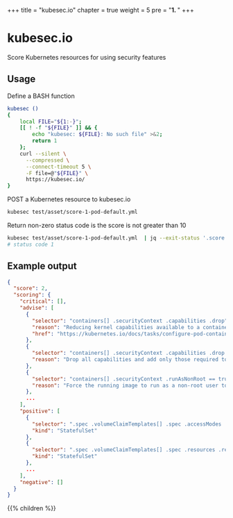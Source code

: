 +++
title = "kubesec.io"
chapter = true
weight = 5
pre = "<b>1. </b>"
+++

# kubesec.io

Score Kubernetes resources for using security features 

## Usage

Define a BASH function
```bash
kubesec () 
{ 
    local FILE="${1:-}";
    [[ ! -f "${FILE}" ]] && { 
        echo "kubesec: ${FILE}: No such file" >&2;
        return 1
    };
    curl --silent \
      --compressed \
      --connect-timeout 5 \
      -F file=@"${FILE}" \
      https://kubesec.io/
}
```

POST a Kubernetes resource to kubesec.io   
```bash
kubesec test/asset/score-1-pod-default.yml
```

Return non-zero status code is the score is not greater than 10
```bash
kubesec test/asset/score-1-pod-default.yml  | jq --exit-status '.score > 10' >/dev/null 
# status code 1

```
## Example output
```json
{
  "score": 2,
  "scoring": {
    "critical": [],
    "advise": [
      {
        "selector": "containers[] .securityContext .capabilities .drop",
        "reason": "Reducing kernel capabilities available to a container limits its attack surface",
        "href": "https://kubernetes.io/docs/tasks/configure-pod-container/security-context/"
      },
      {
        "selector": "containers[] .securityContext .capabilities .drop | index(\"ALL\")",
        "reason": "Drop all capabilities and add only those required to reduce syscall attack surface",
      },
      {
        "selector": "containers[] .securityContext .runAsNonRoot == true",
        "reason": "Force the running image to run as a non-root user to ensure least privilege",
      },
      ...
    ],
    "positive": [
      {
        "selector": ".spec .volumeClaimTemplates[] .spec .accessModes | index(\"ReadWriteOnce\")",
        "kind": "StatefulSet"
      },
      {
        "selector": ".spec .volumeClaimTemplates[] .spec .resources .requests .storage",
        "kind": "StatefulSet"
      },
      ...
    ],
    "negative": []
  }
}
```


{{% children  %}}

